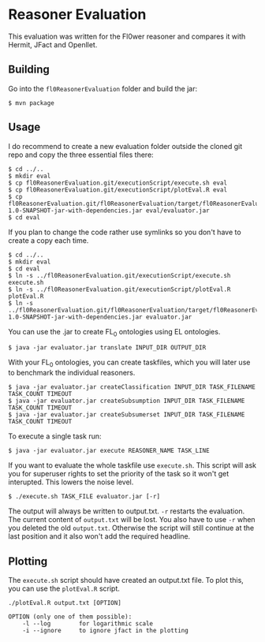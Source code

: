 Reasoner Evaluation
===================

This evaluation was written for the Fl0wer reasoner and compares it with Hermit, JFact and Openllet.

Building
--------

Go into the `fl0ReasonerEvaluation` folder and build the jar:

```console
$ mvn package
```

Usage
-----

I do recommend to create a new evaluation folder outside the cloned git repo and copy the three essential files there:

```
$ cd ../..
$ mkdir eval
$ cp fl0ReasonerEvaluation.git/executionScript/execute.sh eval
$ cp fl0ReasonerEvaluation.git/executionScript/plotEval.R eval
$ cp fl0ReasonerEvaluation.git/fl0ReasonerEvaluation/target/fl0ReasonerEvaluation-1.0-SNAPSHOT-jar-with-dependencies.jar eval/evaluator.jar
$ cd eval
```

If you plan to change the code rather use symlinks so you don't have to create a copy each time.

```
$ cd ../..
$ mkdir eval
$ cd eval
$ ln -s ../fl0ReasonerEvaluation.git/executionScript/execute.sh execute.sh
$ ln -s ../fl0ReasonerEvaluation.git/executionScript/plotEval.R plotEval.R
$ ln -s ../fl0ReasonerEvaluation.git/fl0ReasonerEvaluation/target/fl0ReasonerEvaluation-1.0-SNAPSHOT-jar-with-dependencies.jar evaluator.jar
```


You can use the .jar to create FL<sub>0</sub> ontologies using EL ontologies.

```console
$ java -jar evaluator.jar translate INPUT_DIR OUTPUT_DIR
```

With your FL<sub>0</sub> ontologies, you can create taskfiles, which you will later use to benchmark the individual reasoners.

```console
$ java -jar evaluator.jar createClassification INPUT_DIR TASK_FILENAME TASK_COUNT TIMEOUT
$ java -jar evaluator.jar createSubsumption INPUT_DIR TASK_FILENAME TASK_COUNT TIMEOUT
$ java -jar evaluator.jar createSubsumerset INPUT_DIR TASK_FILENAME TASK_COUNT TIMEOUT
```

To execute a single task run:

```console
$ java -jar evaluator.jar execute REASONER_NAME TASK_LINE
```

If you want to evaluate the whole taskfile use `execute.sh`.
This script will ask you for superuser rights to set the priority 
of the task so it won't get interupted. This lowers the noise level.

```console
$ ./execute.sh TASK_FILE evaluator.jar [-r]
```
The output will always be written to output.txt.
`-r` restarts the evaluation. The current content of `output.txt` will be lost. 
You also have to use `-r` when you deleted the old `output.txt`. Otherwise the script
will still continue at the last position and it also won't add the required headline.

Plotting
--------

The `execute.sh` script should have created an output.txt file.
To plot this, you can use the `plotEval.R` script.

```
./plotEval.R output.txt [OPTION]

OPTION (only one of them possible):
    -l --log        for logarithmic scale
    -i --ignore     to ignore jfact in the plotting
```
